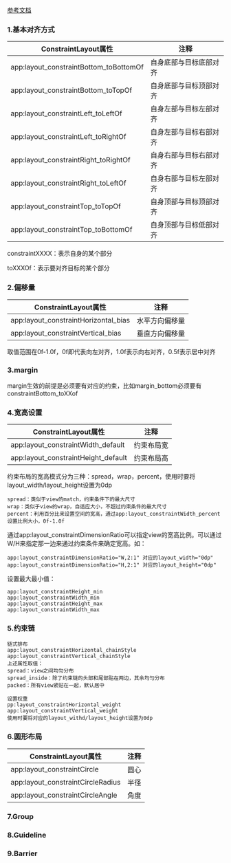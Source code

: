 
[参考文档](https://juejin.im/post/5cf868f2e51d45775e33f529)

### 1.基本对齐方式

ConstraintLayout属性 | 注释
---|---
app:layout_constraintBottom_toBottomOf  | 自身底部与目标底部对齐
app:layout_constraintBottom_toTopOf     | 自身底部与目标顶部对齐
app:layout_constraintLeft_toLeftOf      | 自身左部与目标左部对齐
app:layout_constraintLeft_toRightOf     | 自身左部与目标右部对齐
app:layout_constraintRight_toRightOf    | 自身右部与目标右部对齐
app:layout_constraintRight_toLeftOf     | 自身右部与目标左部对齐
app:layout_constraintTop_toTopOf        | 自身顶部与目标顶部对齐
app:layout_constraintTop_toBottomOf     | 自身顶部与目标低部对齐

constraintXXXX：表示自身的某个部分

toXXXOf：表示要对齐目标的某个部分

### 2.偏移量

ConstraintLayout属性 | 注释
---|---
app:layout_constraintHorizontal_bias    | 水平方向偏移量
app:layout_constraintVertical_bias      | 垂直方向偏移量

取值范围在0f-1.0f，0f即代表向左对齐，1.0f表示向右对齐，0.5f表示居中对齐

### 3.margin
margin生效的前提是必须要有对应的约束，比如margin_bottom必须要有constraintBottom_toXXof

### 4.宽高设置

ConstraintLayout属性 | 注释
---|---
app:layout_constraintWidth_default | 约束布局宽
app:layout_constraintHeight_default | 约束布局高

约束布局的宽高模式分为三种：spread，wrap，percent，使用时要将layout_width/layout_height设置为0dp


```
spread：类似于view的match，约束条件下的最大尺寸
wrap：类似于view的wrap，自适应大小，不超过约束条件的最大尺寸
percent：利用百分比来设置空间的宽高，通过app:layout_constraintWidth_percent设置比例大小，0f-1.0f
```

通过app:layout_constraintDimensionRatio可以指定view的宽高比例。可以通过W/H来指定那一边来通过约束条件来确定宽高。如：

```
app:layout_constraintDimensionRatio="W,2:1" 对应的layout_width="0dp"
app:layout_constraintDimensionRatio="H,2:1" 对应的layout_height="0dp"
```
设置最大最小值：
```
app:layout_constraintHeight_min
app:layout_constraintWidth_min
app:layout_constraintHeight_max
app:layout_constraintWidth_max
```
### 5.约束链

```
链式排布
app:layout_constraintHorizontal_chainStyle
app:layout_constraintVertical_chainStyle
上述属性取值：
spread：view之间均匀分布
spread_inside：除了约束链的头部和尾部贴在两边，其余均匀分布
packed：所有view紧贴在一起，默认居中

```

```
设置权重
pp:layout_constraintHorizontal_weight
app:layout_constraintVertical_weight
使用时要将对应的layout_withd/layout_height设置为0dp
```

### 6.圆形布局

ConstraintLayout属性 | 注释
---|---
app:layout_constraintCircle| 圆心
app:layout_constraintCircleRadius | 半径
app:layout_constraintCircleAngle |角度

### 7.Group
### 8.Guideline
### 9.Barrier



